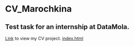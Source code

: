 # CV_Marochkina #
## Test task for an internship at DataMola.
[Link](https://yanamarochkina.github.io/CV_Marochkina/) to view my CV project.
[index.html](CV_Marochkina/index.html)
